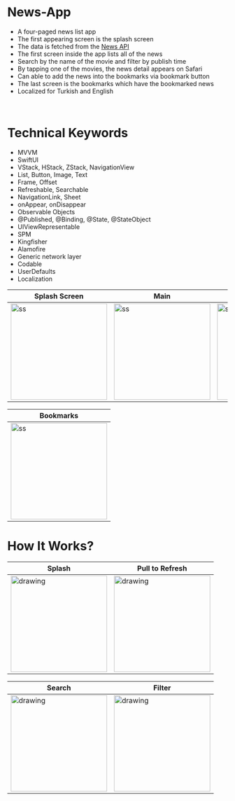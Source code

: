 # **News-App**
- A four-paged news list app
- The first appearing screen is the splash screen
- The data is fetched from the [News API](https://newsapi.org/)
- The first screen inside the app lists all of the news 
- Search by the name of the movie and filter by publish time
- By tapping one of the movies, the news detail appears on Safari
- Can able to add the news into the bookmarks via bookmark button
- The last screen is the bookmarks which have the bookmarked news
- Localized for Turkish and English
</br>

# **Technical Keywords**
- MVVM
- SwiftUI
- VStack, HStack, ZStack, NavigationView
- List, Button, Image, Text
- Frame, Offset
- Refreshable, Searchable
- NavigationLink, Sheet
- onAppear, onDisappear
- Observable Objects
- @Published, @Binding, @State, @StateObject
- UIViewRepresentable
- SPM
- Kingfisher
- Alamofire
- Generic network layer
- Codable
- UserDefaults
- Localization

<div align="center">

| Splash Screen  | Main | Search | 
| ------------- | ------------- | ------------- |
| <img src="Images/SplashScreen.png" alt="ss" width="220"/> | <img src="Images/Main.png" alt="ss" width="220"/>  | <img src="Images/SearchScreen.png" alt="ss" width="220"/>  |


| Bookmarks  | 
| ------------- | 
| <img src="Images/Favorites.png" alt="ss" width="220"/> 

</div>

# **How It Works?**

<div align="center">

| Splash  | Pull to Refresh | 
| ------------- | ------------- |
| <img src="Images/Splash.gif" alt="drawing" width="220"/> | <img src="Images/PulltoRefresh.gif" alt="drawing" width="220"/>  |

| Search  | Filter |
| ------------- | ------------- |
| <img src="Images/SearchNews.gif" alt="drawing" width="220"/>  | <img src="Images/Filter.gif" alt="drawing" width="220"/>  |

</div>

